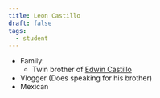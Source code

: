 ```yaml
---
title: Leon Castillo
draft: false
tags:
  - student
---
```

- Family:
	- Twin brother of [Edwin Castillo](Edwin%20Castillo.md)
- Vlogger (Does speaking for his brother)
- Mexican